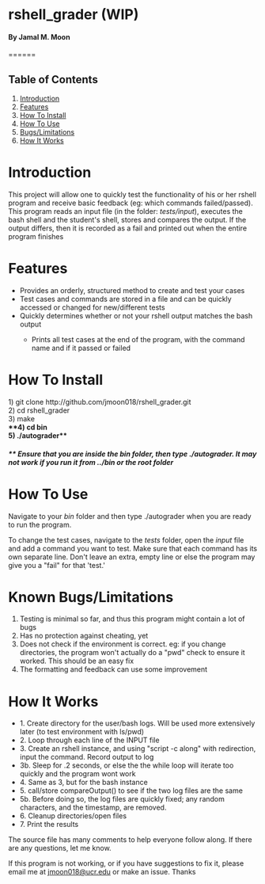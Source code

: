 <h1>rshell_grader (WIP)</h1>
<h4>By Jamal M. Moon</h4>
======

<h2>Table of Contents</h2>
<ol>
    <li><a href="#introTag">Introduction</a></li>
    <li><a href="#featuresTag">Features</a></li>
    <li><a href="#howToGetTag">How To Install</a></li>
    <li><a href="#howToUseTag">How To Use</a></li>
    <li><a href="#bugsTag">Bugs/Limitations</a></li>
    <li><a href="#howItWorksTag"</a>How It Works</li>
</ol>

<h1><a name="introTag">Introduction</a></h1>

This project will allow one to quickly test the functionality of his or her rshell program and receive basic feedback (eg: which commands failed/passed). This program reads an input file (in the folder: <i>tests/input</i>), executes the bash shell and the student's shell, stores and compares the output. If the output differs, then it is recorded as a fail and printed out when the entire program finishes

<h1><a name="featuresTag">Features</a></h1>

<ul>
    <li>Provides an orderly, structured method to create and test your cases</li>
    <li>Test cases and commands are stored in a file and can be quickly accessed or changed for new/different tests</li>
    <li>Quickly determines whether or not your rshell output matches the bash output</li>
        <ul><li>Prints all test cases at the end of the program, with the command name and if it passed or failed</li></ul>
</ul>

<h1><a name="howToGetTag">How To Install</a></h1>

<p>
1) git clone http://github.com/jmoon018/rshell_grader.git
<br>
2) cd rshell_grader
<br>
3) make
<br>
<b>**4) cd bin
<br>
5) ./autograder**</b>
</p>

<h5>** Ensure that you are inside the bin folder, then type ./autograder. It may not work if you run it from ../bin or the root folder</h5>

<h1><a name="howToUseTag">How To Use</a></h1>

<p>Navigate to your <i>bin</i> folder and then type ./autograder when you are ready to run the program.<p>
<p>To change the test cases, navigate to the <i>tests</i> folder, open the <i>input</i> file and add a command you want to test. Make sure that each command has its own separate line. Don't leave an extra, empty line or else the program
may give you a "fail" for that 'test.'</p>

<h1><a name="bugsTag">Known Bugs/Limitations</a></h1>
<ol>
    <li>Testing is minimal so far, and thus this program might contain a lot of bugs</li>
    <li>Has no protection against cheating, yet</li>
    <li>Does not check if the environment is correct. eg: if you change directories, the program won't actually
        do a "pwd" check to ensure it worked. This should be an easy fix</li>
    <li>The formatting and feedback can use some improvement</li>
</ol>

<h1><a name="howItWorks">How It Works</a></h1>

<ul>
<li>1. Create directory for the user/bash logs. Will be used more extensively later (to test environment with ls/pwd)</li>
<li>  2. Loop through each line of the INPUT file</li>
<li>  3. Create an rshell instance, and using "script -c along" with redirection, input the command. Record output to log</li>
    <li> 3b. Sleep for .2 seconds, or else the the while loop will iterate too quickly and the program wont work</li>
<li> 4. Same as 3, but for the bash instance</li>
<li> 5. call/store compareOutput() to see if the two log files are the same</li>
    <li> 5b. Before doing so, the log files are quickly fixed; any random characters, and the timestamp, are removed.</li>
<li> 6. Cleanup directories/open files </li>
<li> 7. Print the results</li>
</ul>

<p>
  The source file has many comments to help everyone follow along. If there are any questions, let me know.
</p>

If this program is not working, or if you have suggestions to fix it, please email me at jmoon018@ucr.edu or make an issue. Thanks
